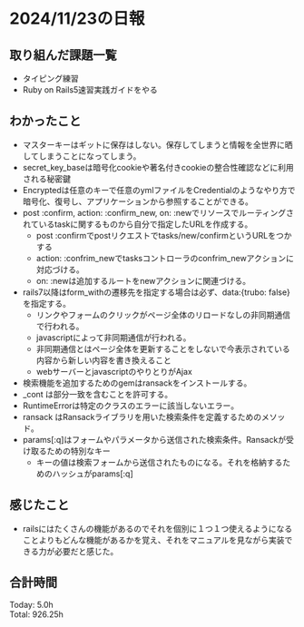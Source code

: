 # 2024/11/23の日報
## 取り組んだ課題一覧
* タイピング練習
* Ruby on Rails5速習実践ガイドをやる
## わかったこと
* マスターキーはギットに保存はしない。保存してしまうと情報を全世界に晒してしまうことになってしまう。
* secret_key_baseは暗号化cookieや著名付きcookieの整合性確認などに利用される秘密鍵
* Encryptedは任意のキーで任意のymlファイルをCredentialのようなやり方で暗号化、復号し、アプリケーションから参照することができる。
* post :confirm, action: :confirm_new, on: :newでリソースでルーティングされているtaskに関するものから自分で指定したURLを作成する。
  *  post :confirmでpostリクエストでtasks/new/confirmというURLをつかする
  *  action: :confrim_newでtasksコントローラのconfrim_newアクションに対応づける。
  *  on: :newは追加するルートをnewアクションに関連づける。
* rails7以降はform_withの遷移先を指定する場合は必ず、data:{trubo: false}を指定する。
  * リンクやフォームのクリックがページ全体のリロードなしの非同期通信で行われる。
  * javascriptによって非同期通信が行われる。
  * 非同期通信とはページ全体を更新することをしないで今表示されている内容から新しい内容を書き換えること
  * webサーバーとjavascriptのやりとりがAjax
* 検索機能を追加するためのgemはransackをインストールする。
* _cont	は部分一致を含むことを許可する。
* RuntimeErrorは特定のクラスのエラーに該当しないエラー。
* ransack はRansackライブラリを用いた検索条件を定義するためのメソッド。
* params[:q]はフォームやパラメータから送信された検索条件。Ransackが受け取るための特別なキー
  * キーの値は検索フォームから送信されたものになる。それを格納するためのハッシュがparams[:q]               
## 感じたこと
* railsにはたくさんの機能があるのでそれを個別に１つ１つ使えるようになることよりもどんな機能があるかを覚え、それをマニュアルを見ながら実装できる力が必要だと感じた。
## 合計時間  
Today: 5.0h<br>
Total: 926.25h
